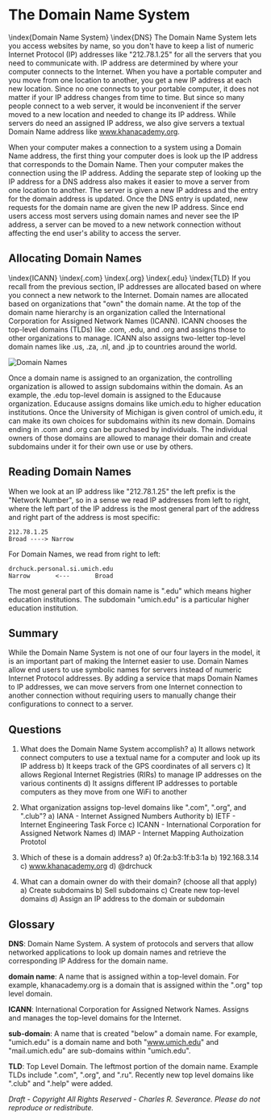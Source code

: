 The Domain Name System
======================

\index{Domain Name System}
\index{DNS}
The Domain Name System lets you access websites by name, so you don't have to
keep a list of numeric Internet Protocol (IP) addresses like "212.78.1.25" for
all the servers that you need to communicate with.  IP address are determined
by where your computer connects to the Internet.  When you have a portable
computer and you move from one location to another, you get
a new IP address at each new location.  Since no one connects to your portable
computer, it does not matter if your IP address changes from time to time. But
since so many people connect to a web server, it would be inconvenient if
the server moved to a new location and needed to change its IP address.   While
servers do need an assigned IP address, we also give servers a textual Domain
Name address like www.khanacademy.org.

When your computer makes a connection to a system using a Domain Name address,
the first thing your computer does is look up the IP address that corresponds
to the Domain Name.   Then your computer makes the connection using the IP
address.   Adding the separate step of looking up the IP address for a DNS
address also makes it easier to move a server from one location to another.
The server is given a new IP address and the entry for the domain address is
updated.   Once the DNS entry is updated, new requests for the domain name are
given the new IP address.  Since end users access most servers using domain
names and never see the IP address, a server can be moved to a new network
connection without affecting the end user's ability to access the server.

Allocating Domain Names
-----------------------

\index{ICANN}
\index{.com}
\index{.org}
\index{.edu}
\index{TLD}
If you recall from the previous section, IP addresses are allocated based on
where you connect a new network to the Internet.   Domain names are allocated
based on organizations that "own" the domain name.  At the top of the domain
name hierarchy is an organization called the International
Corporation for Assigned Network Names (ICANN).   ICANN chooses the top-level
domains (TLDs) like .com, .edu, and .org and assigns those to other organizations to
manage.  ICANN also assigns two-letter top-level domain names like .us, .za,
.nl, and .jp to countries around the world.

![Domain Names](sketchnote/DNS)

Once a domain name is assigned to an organization, the controlling organization
is allowed to assign subdomains within the domain.  As an example, the .edu
top-level domain is assigned to the Educause organization.   Educause assigns
domains like umich.edu to higher education institutions.   Once the University
of Michigan is given control of umich.edu, it can make its own choices for
subdomains within its new domain.  Domains ending in .com and .org can be purchased
by individuals.   The individual owners of those domains are allowed to manage
their domain and create subdomains under it for their own use or use by others.

Reading Domain Names
--------------------

When we look at an IP address like "212.78.1.25" the left prefix is the
"Network Number", so in a sense we read IP addresses from left to right, where
the left part of the IP address is the most general part of the address and
right part of the address is most specific:

    212.78.1.25
    Broad ----> Narrow

For Domain Names, we read from right to left:

    drchuck.personal.si.umich.edu
    Narrow       <---       Broad

The most general part of this domain name is ".edu" which means higher
education institutions.  The subdomain "umich.edu" is a particular higher
education institution.

Summary
-------

While the Domain Name System is not one of our four layers in the model, it is
an important part of making the Internet easier to use.  Domain Names allow
end users to use symbolic names for servers instead of numeric Internet
Protocol addresses.  By adding a service that maps Domain Names to IP
addresses, we can move servers from one Internet connection to another
connection without requiring users to manually change their configurations
to connect to a server.


Questions
---------

1. What does the Domain Name System accomplish?
a) It allows network connect computers to use a textual name for a computer
and look up its IP address
b) It keeps track of the GPS coordinates of all servers
c) It allows Regional Internet Registries (RIRs) to manage IP addresses
on the various continents
d) It assigns different IP addresses to portable computers 
as they move from one WiFi to another

2. What organization assigns top-level domains like ".com", ".org", 
and ".club"?
a) IANA - Internet Assigned Numbers Authority
b) IETF - Internet Engineering Task Force
c) ICANN - International Corporation for Assigned Network Names
d) IMAP - Internet Mapping Authoization Prototol

3. Which of these is a domain address?
a) 0f:2a:b3:1f:b3:1a
b) 192.168.3.14
c) www.khanacademy.org
d) @drchuck

4. What can a domain owner do with their domain? (choose all that apply)
a) Create subdomains
b) Sell subdomains
c) Create new top-level domains
d) Assign an IP address to the domain or subdomain


Glossary
--------

**DNS**: Domain Name System.  A system of protocols and servers
that allow networked applications to look up domain names
and retrieve the corresponding IP Address for the domain name.

**domain name**: A name that is assigned within a top-level domain.
For example, khanacademy.org is a domain that is assigned within
the ".org" top level domain.

**ICANN**: International Corporation for Assigned Network Names.
Assigns and manages the top-level domains for the Internet.

**sub-domain**: A name that is created "below" a domain name.
For example, "umich.edu" is a domain name and 
both "www.umich.edu" and "mail.umich.edu"
are sub-domains within "umich.edu".

**TLD**: Top Level Domain.  The leftmost portion of the domain name.
Example TLDs include ".com", ".org", and ".ru".  Recently new top 
level domains like ".club" and ".help" were added.



*Draft - Copyright All Rights Reserved - Charles R. Severance.
Please do not reproduce or redistribute.*
